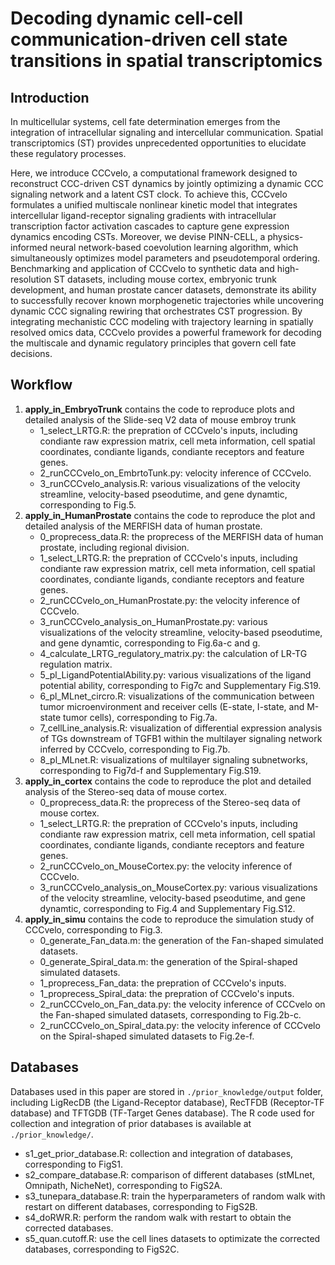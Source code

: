 # Decoding dynamic cell-cell communication-driven cell state transitions in spatial transcriptomics

## Introduction
In multicellular systems, cell fate determination emerges from the integration of intracellular signaling and intercellular communication. Spatial transcriptomics (ST) provides unprecedented opportunities to elucidate these regulatory processes.

Here, we introduce CCCvelo, a computational framework designed to reconstruct CCC-driven CST dynamics by jointly optimizing a dynamic CCC signaling network and a latent CST clock. To achieve this, CCCvelo formulates a unified multiscale nonlinear kinetic model that integrates intercellular ligand-receptor signaling gradients with intracellular transcription factor activation cascades to capture gene expression dynamics encoding CSTs. Moreover, we devise PINN-CELL, a physics-informed neural network-based coevolution learning algorithm, which simultaneously optimizes model parameters and pseudotemporal ordering. Benchmarking and application of CCCvelo to synthetic data and high-resolution ST datasets, including mouse cortex, embryonic trunk development, and human prostate cancer datasets, demonstrate its ability to successfully recover known morphogenetic trajectories while uncovering dynamic CCC signaling rewiring that orchestrates CST progression. By integrating mechanistic CCC modeling with trajectory learning in spatially resolved omics data, CCCvelo provides a powerful framework for decoding the multiscale and dynamic regulatory principles that govern cell fate decisions.

## Workflow
1. **apply_in_EmbryoTrunk** contains the code to reproduce plots and detailed analysis of the Slide-seq V2 data of mouse embroy trunk<br>
   - 1_select_LRTG.R: the prepration of CCCvelo's inputs, including condiante raw expression matrix, cell meta information, cell spatial coordinates, condiante ligands, condiante receptors and feature genes.
   - 2_runCCCvelo_on_EmbrtoTunk.py: velocity inference of CCCvelo.
   - 3_runCCCvelo_analysis.R: various visualizations of the velocity streamline, velocity-based pseodutime, and gene dynamtic, corresponding to Fig.5.
2. **apply_in_HumanProstate** contains the code to reproduce the plot and detailed analysis of the MERFISH data of human prostate.<br>
   - 0_proprecess_data.R: the proprecess of the MERFISH data of human prostate, including regional division.
   - 1_select_LRTG.R: the prepration of CCCvelo's inputs, including condiante raw expression matrix, cell meta information, cell spatial coordinates, condiante ligands, condiante receptors and feature genes.
   - 2_runCCCvelo_on_HumanProstate.py: the velocity inference of CCCvelo.
   - 3_runCCCvelo_analysis_on_HumanProstate.py: various visualizations of the velocity streamline, velocity-based pseodutime, and gene dynamtic, corresponding to Fig.6a-c and g.
   - 4_calculate_LRTG_regulatory_matrix.py: the calculation of LR-TG regulation matrix.
   - 5_pl_LigandPotentialAbility.py: various visualizations of the ligand potential ability, corresponding to Fig7c and Supplementary Fig.S19.
   - 6_pl_MLnet_circro.R: visualizations of the communication between tumor microenvironment and receiver cells (E-state, I-state, and M-state tumor cells), corresponding to Fig.7a.
   - 7_cellLine_analysis.R: visualization of differential expression analysis of TGs downstream of TGFB1 within the multilayer signaling network inferred by CCCvelo, corresponding to Fig.7b.
   - 8_pl_MLnet.R: visualizations of multilayer signaling subnetworks, corresponding to Fig7d-f and Supplementary Fig.S19.
3. **apply_in_cortex** contains the code to reproduce the plot and detailed analysis of the Stereo-seq data of mouse cortex. <br>
   - 0_proprecess_data.R: the proprecess of the Stereo-seq data of mouse cortex.
   - 1_select_LRTG.R: the prepration of CCCvelo's inputs, including condiante raw expression matrix, cell meta information, cell spatial coordinates, condiante ligands, condiante receptors and feature genes.
   - 2_runCCCvelo_on_MouseCortex.py: the velocity inference of CCCvelo.
   - 3_runCCCvelo_analysis_on_MouseCortex.py: various visualizations of the velocity streamline, velocity-based pseodutime, and gene dynamtic, corresponding to Fig.4 and Supplementary Fig.S12.
4. **apply_in_simu** contains the code to reproduce the simulation study of CCCvelo, corresponding to Fig.3. <br>
   - 0_generate_Fan_data.m: the generation of the Fan-shaped simulated datasets.
   - 0_generate_Spiral_data.m: the generation of the Spiral-shaped simulated datasets.
   - 1_proprecess_Fan_data: the prepration of CCCvelo's inputs.
   - 1_proprecess_Spiral_data: the prepration of CCCvelo's inputs.
   - 2_runCCCvelo_on_Fan_data.py: the velocity inference of CCCvelo on the Fan-shaped simulated datasets, corresponding to Fig.2b-c.
   - 2_runCCCvelo_on_Spiral_data.py: the velocity inference of CCCvelo on the Spiral-shaped simulated datasets to Fig.2e-f.

## Databases

Databases used in this paper are stored in `./prior_knowledge/output` folder, including LigRecDB (the Ligand-Receptor database), RecTFDB (Receptor-TF database) and TFTGDB (TF-Target Genes database). The R code used for collection and integration of prior databases is available at `./prior_knowledge/`.

  - s1_get_prior_database.R: collection and integration of databases, corresponding to FigS1.
  - s2_compare_database.R: comparison of different databases (stMLnet, Omnipath, NicheNet), corresponding to FigS2A.
  - s3_tunepara_database.R: train the hyperparameters of random walk with restart on different databases, corresponding to FigS2B.
  - s4_doRWR.R: perform the random walk with restart to obtain the corrected databases.
  - s5_quan.cutoff.R: use the cell lines datasets to optimizate the corrected databases, corresponding to FigS2C.


